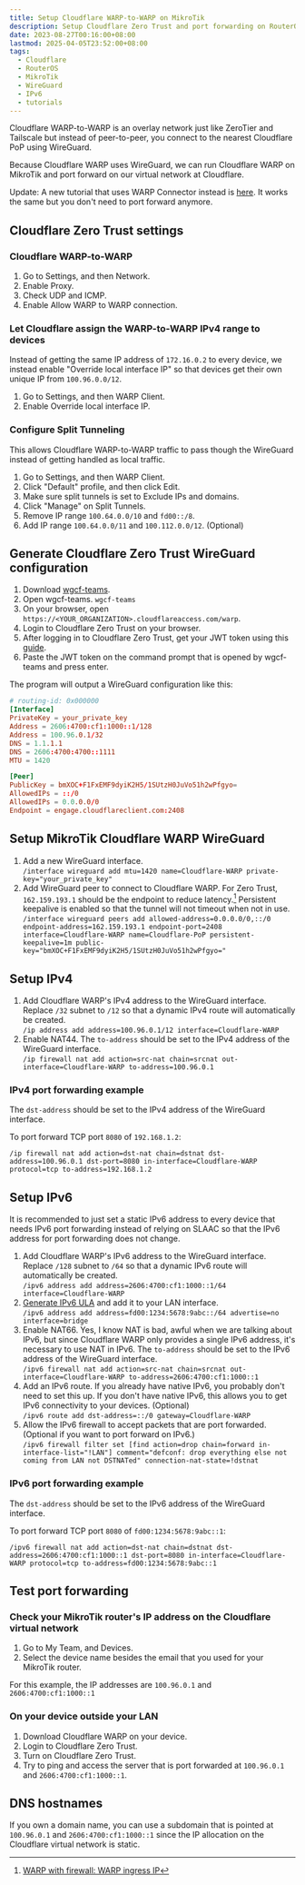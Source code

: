 ```yaml
---
title: Setup Cloudflare WARP-to-WARP on MikroTik
description: Setup Cloudflare Zero Trust and port forwarding on RouterOS
date: 2023-08-27T00:16:00+08:00
lastmod: 2025-04-05T23:52:00+08:00
tags:
  - Cloudflare
  - RouterOS
  - MikroTik
  - WireGuard
  - IPv6
  - tutorials
---
```

Cloudflare WARP-to-WARP is an overlay network just like ZeroTier and Tailscale but instead of peer-to-peer, you connect to the nearest Cloudflare PoP using WireGuard.

Because Cloudflare WARP uses WireGuard, we can run Cloudflare WARP on MikroTik and port forward on our virtual network at Cloudflare.

Update: A new tutorial that uses WARP Connector instead is [here](../setup-cloudflare-warp-connector-on-mikrotik/). It works the same but you don't need to port forward anymore.

## Cloudflare Zero Trust settings

### Cloudflare WARP-to-WARP

1. Go to Settings, and then Network.
2. Enable Proxy.
3. Check UDP and ICMP.
4. Enable Allow WARP to WARP connection.

### Let Cloudflare assign the WARP-to-WARP IPv4 range to devices

Instead of getting the same IP address of `172.16.0.2` to every device, we instead enable "Override local interface IP" so that devices get their own unique IP from `100.96.0.0/12`.

1. Go to Settings, and then WARP Client.
2. Enable Override local interface IP.

### Configure Split Tunneling

This allows Cloudflare WARP-to-WARP traffic to pass though the WireGuard instead of getting handled as local traffic.

1. Go to Settings, and then WARP Client.
2. Click "Default" profile, and then click Edit.
3. Make sure split tunnels is set to Exclude IPs and domains.
4. Click "Manage" on Split Tunnels.
5. Remove IP range `100.64.0.0/10` and `fd00::/8`.
6. Add IP range `100.64.0.0/11` and `100.112.0.0/12`. (Optional)

## Generate Cloudflare Zero Trust WireGuard configuration

1. Download [wgcf-teams](https://github.com/poscat0x04/wgcf-teams/releases/latest).
2. Open wgcf-teams. `wgcf-teams`
3. On your browser, open `https://<YOUR_ORGANIZATION>.cloudflareaccess.com/warp`.
4. Login to Cloudflare Zero Trust on your browser.
5. After logging in to Cloudflare Zero Trust, get your JWT token using this [guide](https://github.com/poscat0x04/wgcf-teams/blob/master/guide.md).
6. Paste the JWT token on the command prompt that is opened by wgcf-teams and press enter.

The program will output a WireGuard configuration like this:
```conf
# routing-id: 0x000000
[Interface]
PrivateKey = your_private_key
Address = 2606:4700:cf1:1000::1/128
Address = 100.96.0.1/32
DNS = 1.1.1.1
DNS = 2606:4700:4700::1111
MTU = 1420

[Peer]
PublicKey = bmXOC+F1FxEMF9dyiK2H5/1SUtzH0JuVo51h2wPfgyo=
AllowedIPs = ::/0
AllowedIPs = 0.0.0.0/0
Endpoint = engage.cloudflareclient.com:2408
```

## Setup MikroTik Cloudflare WARP WireGuard

1. Add a new WireGuard interface.\
`/interface wireguard add mtu=1420 name=Cloudflare-WARP private-key="your_private_key"`
2. Add WireGuard peer to connect to Cloudflare WARP. For Zero Trust, `162.159.193.1` should be the endpoint to reduce latency.[^1] Persistent keepalive is enabled so that the tunnel will not timeout when not in use.\
`/interface wireguard peers add allowed-address=0.0.0.0/0,::/0 endpoint-address=162.159.193.1 endpoint-port=2408 interface=Cloudflare-WARP name=Cloudflare-PoP persistent-keepalive=1m public-key="bmXOC+F1FxEMF9dyiK2H5/1SUtzH0JuVo51h2wPfgyo="`

## Setup IPv4

1. Add Cloudflare WARP's IPv4 address to the WireGuard interface. Replace `/32` subnet to `/12` so that a dynamic IPv4 route will automatically be created.\
`/ip address add address=100.96.0.1/12 interface=Cloudflare-WARP`
2. Enable NAT44. The `to-address` should be set to the IPv4 address of the WireGuard interface.\
`/ip firewall nat add action=src-nat chain=srcnat out-interface=Cloudflare-WARP to-address=100.96.0.1`

### IPv4 port forwarding example

The `dst-address` should be set to the IPv4 address of the WireGuard interface.

To port forward TCP port `8080` of `192.168.1.2`:
```
/ip firewall nat add action=dst-nat chain=dstnat dst-address=100.96.0.1 dst-port=8080 in-interface=Cloudflare-WARP protocol=tcp to-address=192.168.1.2
```

## Setup IPv6

It is recommended to just set a static IPv6 address to every device that needs IPv6 port forwarding instead of relying on SLAAC so that the IPv6 address for port forwarding does not change.

1. Add Cloudflare WARP's IPv6 address to the WireGuard interface. Replace `/128` subnet to `/64` so that a dynamic IPv6 route will automatically be created.\
`/ipv6 address add address=2606:4700:cf1:1000::1/64 interface=Cloudflare-WARP`
2. [Generate IPv6 ULA](https://unique-local-ipv6.com) and add it to your LAN interface.\
`/ipv6 address add address=fd00:1234:5678:9abc::/64 advertise=no interface=bridge`
3. Enable NAT66. Yes, I know NAT is bad, awful when we are talking about IPv6, but since Cloudflare WARP only provides a single IPv6 address, it's necessary to use NAT in IPv6. The `to-address` should be set to the IPv6 address of the WireGuard interface.\
`/ipv6 firewall nat add action=src-nat chain=srcnat out-interface=Cloudflare-WARP to-address=2606:4700:cf1:1000::1`
4. Add an IPv6 route. If you already have native IPv6, you probably don't need to set this up. If you don't have native IPv6, this allows you to get IPv6 connectivity to your devices. (Optional)\
`/ipv6 route add dst-address=::/0 gateway=Cloudflare-WARP`
5. Allow the IPv6 firewall to accept packets that are port forwarded. (Optional if you want to port forward on IPv6.)\
`/ipv6 firewall filter set [find action=drop chain=forward in-interface-list="!LAN"] comment="defconf: drop everything else not coming from LAN not DSTNATed" connection-nat-state=!dstnat`

### IPv6 port forwarding example

The `dst-address` should be set to the IPv6 address of the WireGuard interface.

To port forward TCP port `8080` of `fd00:1234:5678:9abc::1`:
```
/ipv6 firewall nat add action=dst-nat chain=dstnat dst-address=2606:4700:cf1:1000::1 dst-port=8080 in-interface=Cloudflare-WARP protocol=tcp to-address=fd00:1234:5678:9abc::1
```

## Test port forwarding

### Check your MikroTik router's IP address on the Cloudflare virtual network

1. Go to My Team, and Devices.
2. Select the device name besides the email that you used for your MikroTik router.

For this example, the IP addresses are `100.96.0.1` and `2606:4700:cf1:1000::1`

### On your device outside your LAN

1. Download Cloudflare WARP on your device.
2. Login to Cloudflare Zero Trust.
3. Turn on Cloudflare Zero Trust.
4. Try to ping and access the server that is port forwarded at `100.96.0.1` and `2606:4700:cf1:1000::1`.

## DNS hostnames

If you own a domain name, you can use a subdomain that is pointed at `100.96.0.1` and `2606:4700:cf1:1000::1` since the IP allocation on the Cloudflare virtual network is static.

[^1]: [WARP with firewall: WARP ingress IP](https://developers.cloudflare.com/cloudflare-one/connections/connect-devices/warp/deployment/firewall/#warp-ingress-ip)